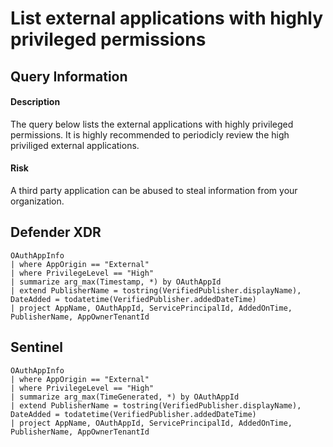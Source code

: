 # List external applications with highly privileged permissions

## Query Information

#### Description
The query below lists the external applications with highly privileged permissions. It is highly recommended to periodicly review the high priviliged external applications.

#### Risk
A third party application can be abused to steal information from your organization.

## Defender XDR
```KQL
OAuthAppInfo
| where AppOrigin == "External"
| where PrivilegeLevel == "High"
| summarize arg_max(Timestamp, *) by OAuthAppId
| extend PublisherName = tostring(VerifiedPublisher.displayName), DateAdded = todatetime(VerifiedPublisher.addedDateTime)
| project AppName, OAuthAppId, ServicePrincipalId, AddedOnTime, PublisherName, AppOwnerTenantId
```

## Sentinel
```KQL
OAuthAppInfo
| where AppOrigin == "External"
| where PrivilegeLevel == "High"
| summarize arg_max(TimeGenerated, *) by OAuthAppId
| extend PublisherName = tostring(VerifiedPublisher.displayName), DateAdded = todatetime(VerifiedPublisher.addedDateTime)
| project AppName, OAuthAppId, ServicePrincipalId, AddedOnTime, PublisherName, AppOwnerTenantId
```
